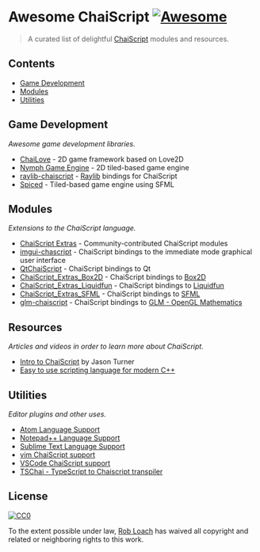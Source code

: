 # Awesome ChaiScript [![Awesome](https://awesome.re/badge.svg)](https://awesome.re)

> A curated list of delightful [ChaiScript](http://chaiscript.com) modules and resources.

## Contents

- [Game Development](#game-development)
- [Modules](#modules)
- [Utilities](#utilities)

## Game Development

*Awesome game development libraries.*

- [ChaiLove](https://github.com/libretro/libretro-chailove) - 2D game framework based on Love2D
- [Nymph Game Engine](https://github.com/sainteos/nymph-game-engine) - 2D tiled-based game engine
- [raylib-chaiscript](https://github.com/RobLoach/raylib-chaiscript) - [Raylib](https://raylib.com) bindings for ChaiScript
- [Spiced](https://github.com/ChaiScript/Spiced) - Tiled-based game engine using SFML

## Modules

*Extensions to the ChaiScript language.*

- [ChaiScript Extras](https://github.com/ChaiScript/ChaiScript_Extras) - Community-contributed ChaiScript modules
- [imgui-chascript](https://github.com/JuJuBoSc/imgui-chaiscript) - ChaiScript bindings to the immediate mode graphical user interface
- [QtChaiScript](https://github.com/facontidavide/QtChaiScript) - ChaiScript bindings to Qt
- [ChaiScript_Extras_Box2D](https://github.com/RobLoach/ChaiScript_Extras_Box2D) - ChaiScript bindings to [Box2D](https://github.com/erincatto/Box2D)
- [ChaiScript_Extras_Liquidfun](https://github.com/Alia5/ChaiScript_Extras_Liquidfun) - ChaiScript bindings to [Liquidfun](https://github.com/google/liquidfun)
- [ChaiScript_Extras_SFML](https://github.com/Alia5/ChaiScript_Extras_SFML_) - ChaiScript bindings to [SFML](https://github.com/SFML/SFML)
- [glm-chaiscript](https://github.com/Ybalrid/chaiscript-glm) - ChaiScript bindings to [GLM - OpenGL Mathematics](https://github.com/g-truc/glm)

## Resources

*Articles and videos in order to learn more about ChaiScript.*

- [Intro to ChaiScript](https://www.youtube.com/watch?v=CeHSHEZg-PQ) by Jason Turner
- [Easy to use scripting language for modern C++](https://mightynotes.wordpress.com/2017/02/12/chaiscript-tutorial-1-introduction-to-chaiscript/)

## Utilities

*Editor plugins and other uses.*

- [Atom Language Support](https://github.com/marty1885/language-chaiscript)
- [Notepad++ Language Support](https://github.com/ChaiScript/npp-chaiscript)
- [Sublime Text Language Support](https://github.com/ChaiScript/sublimetext-chaiscript)
- [vim ChaiScript support](https://github.com/ChaiScript/vim-chaiscript)
- [VSCode ChaiScript support](https://github.com/codehz/vscode-chaiscript-syntax)
- [TSChai - TypeScript to Chaiscript transpiler](https://github.com/Alia5/TSChai)

## License

[![CC0](http://mirrors.creativecommons.org/presskit/buttons/88x31/svg/cc-zero.svg)](https://creativecommons.org/publicdomain/zero/1.0/)

To the extent possible under law, [Rob Loach](http://robloach.net) has waived all copyright and related or neighboring rights to this work.
